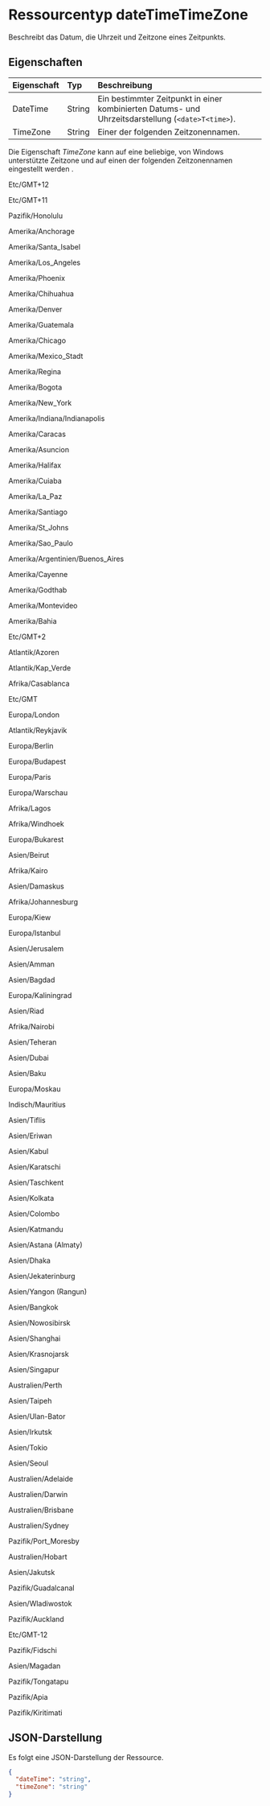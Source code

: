 # <a name="datetimetimezone-resource-type"></a>Ressourcentyp dateTimeTimeZone

Beschreibt das Datum, die Uhrzeit und Zeitzone eines Zeitpunkts.

## <a name="properties"></a>Eigenschaften
| Eigenschaft     | Typ   |Beschreibung|
|:---------------|:--------|:----------|
|DateTime|String|Ein bestimmter Zeitpunkt in einer kombinierten Datums- und Uhrzeitsdarstellung (`<date>T<time>`).|
|TimeZone|String|Einer der folgenden Zeitzonennamen.|

Die Eigenschaft _TimeZone_ kann auf eine beliebige, von Windows unterstützte Zeitzone und auf einen der folgenden Zeitzonennamen eingestellt werden .

Etc/GMT+12

Etc/GMT+11

Pazifik/Honolulu

Amerika/Anchorage

Amerika/Santa_Isabel

Amerika/Los_Angeles

Amerika/Phoenix

Amerika/Chihuahua

Amerika/Denver

Amerika/Guatemala

Amerika/Chicago

Amerika/Mexico_Stadt

Amerika/Regina

Amerika/Bogota

Amerika/New_York

Amerika/Indiana/Indianapolis

Amerika/Caracas

Amerika/Asuncion

Amerika/Halifax

Amerika/Cuiaba

Amerika/La_Paz

Amerika/Santiago

Amerika/St_Johns

Amerika/Sao_Paulo

Amerika/Argentinien/Buenos_Aires

Amerika/Cayenne

Amerika/Godthab

Amerika/Montevideo

Amerika/Bahia

Etc/GMT+2

Atlantik/Azoren

Atlantik/Kap_Verde

Afrika/Casablanca

Etc/GMT

Europa/London

Atlantik/Reykjavik

Europa/Berlin

Europa/Budapest

Europa/Paris

Europa/Warschau

Afrika/Lagos

Afrika/Windhoek

Europa/Bukarest

Asien/Beirut

Afrika/Kairo

Asien/Damaskus

Afrika/Johannesburg

Europa/Kiew

Europa/Istanbul

Asien/Jerusalem

Asien/Amman

Asien/Bagdad

Europa/Kaliningrad

Asien/Riad

Afrika/Nairobi

Asien/Teheran

Asien/Dubai

Asien/Baku

Europa/Moskau

Indisch/Mauritius

Asien/Tiflis

Asien/Eriwan

Asien/Kabul

Asien/Karatschi

Asien/Taschkent

Asien/Kolkata

Asien/Colombo

Asien/Katmandu

Asien/Astana (Almaty)

Asien/Dhaka

Asien/Jekaterinburg

Asien/Yangon (Rangun)

Asien/Bangkok

Asien/Nowosibirsk

Asien/Shanghai

Asien/Krasnojarsk

Asien/Singapur

Australien/Perth

Asien/Taipeh

Asien/Ulan-Bator

Asien/Irkutsk

Asien/Tokio

Asien/Seoul

Australien/Adelaide

Australien/Darwin

Australien/Brisbane

Australien/Sydney

Pazifik/Port_Moresby

Australien/Hobart

Asien/Jakutsk

Pazifik/Guadalcanal

Asien/Wladiwostok

Pazifik/Auckland

Etc/GMT-12

Pazifik/Fidschi

Asien/Magadan

Pazifik/Tongatapu

Pazifik/Apia

Pazifik/Kiritimati

## <a name="json-representation"></a>JSON-Darstellung

Es folgt eine JSON-Darstellung der Ressource.

<!-- {
  "blockType": "resource",
  "optionalProperties": [

  ],
  "@odata.type": "microsoft.graph.dateTimeTimeZone"
}-->

```json
{
  "dateTime": "string",
  "timeZone": "string"
}

```

<!-- uuid: 8fcb5dbc-d5aa-4681-8e31-b001d5168d79
2015-10-25 14:57:30 UTC -->
<!-- {
  "type": "#page.annotation",
  "description": "dateTimeTimeZone resource",
  "keywords": "",
  "section": "documentation",
  "tocPath": ""
}-->
